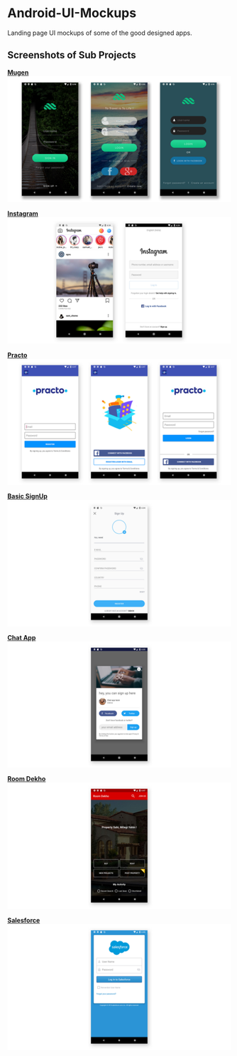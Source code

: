 # Android-UI-Mockups  
Landing page UI mockups of some of the good designed apps.
  
## Screenshots of Sub Projects  
  
**[Mugen](https://github.com/rench9/Android-UI-Mockups/tree/master/Mugen)**  
![Mugen](screenshots/mugen.jpg)  
  
**[Instagram](https://github.com/rench9/Android-UI-Mockups/tree/master/Instagram)**  
![Instagram](screenshots/insta.jpg)  
  
**[Practo](https://github.com/rench9/Android-UI-Mockups/tree/master/Practo)**  
![Practo](screenshots/practo.jpg "Practo")  
  
**[Basic SignUp](https://github.com/rench9/Android-UI-Mockups/tree/master/BasicRegistration)**  
![Basic SignUp](screenshots/reg.jpg)  
  
**[Chat App](https://github.com/rench9/Android-UI-Mockups/tree/master/ChatApp)**  
![Chat App](screenshots/chatapp.jpg)  
  
**[Room Dekho](https://github.com/rench9/Android-UI-Mockups/tree/master/RoomDekho)**  
![Room Dekho](screenshots/roomdekho.jpg)  
  
**[Salesforce](https://github.com/rench9/Android-UI-Mockups/tree/master/Salesforce)**  
![Room Salesforce](screenshots/salesforce.jpg)  
